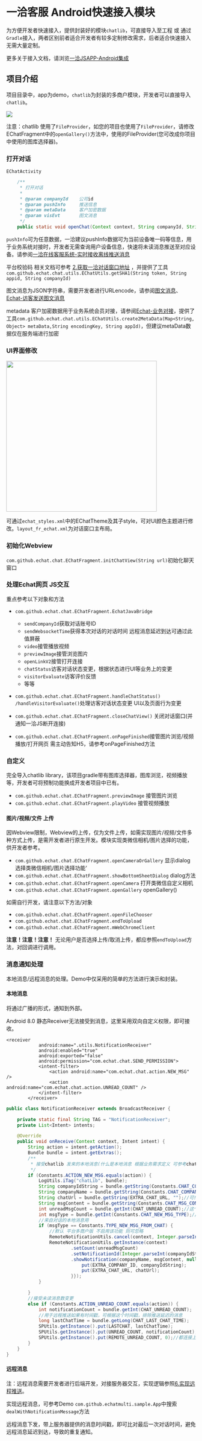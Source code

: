 # 一洽客服  Android快速接入模块

为方便开发者快速接入，提供封装好的模块`chatlib`，可直接导入至工程 或 通过 `Gradle`接入，两者区别前者适合开发者有较多定制修改需求，后者适合快速接入无需大量定制。

更多关于接入文档，请浏览[一洽JSAPP-Android集成](http://doc.echatsoft.com/api/sdk/js-app/#!android/quickstart.md)



## 项目介绍

项目目录中，app为demo，`chatlib`为封装的多商户模块，开发者可以直接导入`chatlib`。

![](img/1.jpg)



注意：chatlib 使用了`FileProvider`，如您的项目也使用了`FileProvider`，请修改EChatFragment中的`openGallery()`方法中，使用的FileProvider(您可改成你项目中使用的图库选择器)。

### 打开对话

`EChatActivity`

```java
    /**
     * 打开对话
     *
     * @param companyId    公司id
     * @param pushInfo     推送信息
     * @param metaData     客户加密数据
     * @param visEvt       图文消息
     */
    public static void openChat(Context context, String companyId, String pushInfo, String metaData, String visEvt, String echatTag)
```

`pushInfo`可为任意数据，一洽建议pushInfo数据可为当前设备唯一码等信息，用于业务系统对接时，开发者无需查询用户设备信息，快速将未读消息推送至对应设备。请参阅[一洽在线客服系统-实时接收离线推送消息](http://doc.echatsoft.com/api/getEchatDataInTime/receivePushData.html)

平台校验码 相关文档可参考 [2.获取一洽对话窗口地址](http://doc.echatsoft.com/api/sdk/js-app-platform/#!android/quickstart.md#2.%E8%8E%B7%E5%8F%96%E4%B8%80%E6%B4%BD%E5%AF%B9%E8%AF%9D%E7%AA%97%E5%8F%A3%E5%9C%B0%E5%9D%80) ，并提供了工具`com.github.echat.chat.utils.EChatUtils.getSHA1(String token, String appid, String companyId)`

图文消息为JSON字符串，需要开发者进行URLencode，请参阅[图文消息](http://doc.echatsoft.com/api/sdk/js-app-platform/#!android/quickstart.md#7.%E5%9B%BE%E6%96%87%E6%B6%88%E6%81%AF)、[Echat-访客发送图文消息](https://wiki.echatsoft.com/rel/tuwenfangke.html)

metadata 客户加密数据用于业务系统会员对接，请参阅[Echat-业务对接](https://wiki.echatsoft.com/rel/yewuduijie.html)，提供了工具`com.github.echat.chat.utils.EChatUtils.create2MetaData(Map<String, Object> metaData,String encodingKey, String appId)`，但建议metaData数据仅在服务端进行加密

### UI界面修改

<img src="img/device-1.png" width="400" >



可通过`echat_styles.xml`中的EChatTheme及其子style，可对UI颜色主题进行修改。`layout_fr_echat.xml`为对话窗口主布局。

### 初始化Webview

`com.github.echat.chat.EChatFragment.initChatView(String url)`初始化聊天窗口

### 处理Echat网页 JS交互

重点参考以下对象和方法

- `com.github.echat.chat.EChatFragment.EchatJavaBridge`
  - `sendCompanyId`获取对话账号ID
  - `sendWebsocketTime`获得本次对话的对话时间 远程消息延迟到达可通过此值屏蔽
  - `video`接管播放视频
  - `previewImage`接管浏览图片
  - `openLinkV2`接管打开连接
  - `chatStatus`访客对话状态变更，根据状态进行UI等业务上的变更
  - `visitorEvaluate`访客评价反馈
  - 等等
- `com.github.echat.chat.EChatFragment.handleChatStatus() /handleVisitorEvaluate()`处理访客对话状态变更 UI以及页面行为变更
- `com.github.echat.chat.EChatFragment.closeChatView()` 关闭对话窗口(并通知一洽JS断开连接)

- `com.github.echat.chat.EChatFragment.onPageFinished`接管图片浏览/视频播放/打开网页 需主动告知H5，请参考onPageFinished方法

### 自定义
完全导入chatlib library，该项目gradle带有图库选择器，图库浏览，视频播放等，开发者可将预制功能换成开发者项目中已有。

- `com.github.echat.chat.EChatFragment.previewImage` 接管图片浏览
- `com.github.echat.chat.EChatFragment.playVideo` 接管视频播放

#### 图片/视频/文件 上传
因Webview限制，Webview的上传，仅为文件上传，如需实现图片/视频/文件多种方式上传，是需开发者进行原生开发。模块实现类微信相机/图片选择的功能，供开发者参考。
- `com.github.echat.chat.EChatFragment.openCameraOrGallery` 显示dialog 选择类微信相机/图片选择功能‘
- `com.github.echat.chat.EChatFragment.showBottomSheetDialog` dialog方法
- `com.github.echat.chat.EChatFragment.openCamera` 打开类微信自定义相机
- `com.github.echat.chat.EChatFragment.openGallery` openGallery()

如需自行开发，请注意以下方法/对象
- `com.github.echat.chat.EChatFragment.openFileChooser`
- `com.github.echat.chat.EChatFragment.endToUpload`
- `com.github.echat.chat.EChatFragment.mWebChromeClient`

**注意！注意！注意！**
无论用户是否选择上传/取消上传，都应参照`endToUpload`方法，对回调进行调用。

### 消息通知处理
本地消息/远程消息的处理。Demo中仅采用的简单的方法进行演示和封装。
#### 本地消息
将通过广播的形式，通知到外部。

Android 8.0 静态Receiver无法接受到消息，这里采用双向自定义权限，即可接收。

```
<receiver
            android:name=".utils.NotificationReceiver"
            android:enabled="true"
            android:exported="false"
            android:permission="com.echat.chat.SEND_PERMISSION">
            <intent-filter>
                <action android:name="com.echat.chat.action.NEW_MSG" />
                <action android:name="com.echat.chat.action.UNREAD_COUNT" />
            </intent-filter>
        </receiver>
```

```java
public class NotificationReceiver extends BroadcastReceiver {

    private static final String TAG = "NotificationReceiver";
    private List<Intent> intents;

    @Override
    public void onReceive(Context context, Intent intent) {
        String action = intent.getAction();
        Bundle bundle = intent.getExtras();
        /**
         * 接受chatlib 发来的本地消息(什么是本地消息 根据业务需求定义 可参考chatlib的逻辑)
         */
        if (Constants.ACTION_NEW_MSG.equals(action)) {
            LogUtils.iTag("chatLib", bundle);
            String companyIdString = bundle.getString(Constants.CHAT_COMPANY_ID, "");//公司ID
            String companyName = bundle.getString(Constants.CHAT_COMPANY_NAME, "");//用作通知标题
            String chatUrl = bundle.getString(EXTRA_CHAT_URL, "");//可作为点开通知，直接打开的地址
            String msgContent = bundle.getString(Constants.CHAT_MSG_CONTENT, "");//客服/系统发送的消息内容
            int unreadMsgCount = bundle.getInt(CHAT_UNREAD_COUNT);//这个用户的所有未读消息数
            int msgType = bundle.getInt(Constants.CHAT_NEW_MSG_TYPE);//是对话新消息/平台新消息
            //来自对话的本地消息用
            if (msgType == Constants.TYPE_NEW_MSG_FROM_CHAT) {
                //默认 平台多商户版 不启用该功能 则可忽略
                RemoteNotificationUtils.cancel(context, Integer.parseInt(companyIdString));
                RemoteNotificationUtils.getInstance(context)
                        .setCount(unreadMsgCount)
                        .setNotificationId(Integer.parseInt(companyIdString))
                        .showNotification(companyName, msgContent, null, null, new HashMap<String, String>() {{
                            put(EXTRA_COMPANY_ID, companyIdString);
                            put(EXTRA_CHAT_URL, chatUrl);
                        }});
            }

        }
        //接受未读消息数变更
        else if (Constants.ACTION_UNREAD_COUNT.equals(action)) {
            int notificationCount = bundle.getInt(CHAT_UNREAD_COUNT);
            //用于远程推送如果有时间戳，可根据这个时间戳，排除推送延迟的消息
            long lastChatTime = bundle.getLong(CHAT_LAST_CHAT_TIME);
            SPUtils.getInstance().put(LASTCHAT, lastChatTime);
            SPUtils.getInstance().put(UNREAD_COUNT, notificationCount);
            SPUtils.getInstance().put(REMOTE_UNREAD_COUNT, 0);//都连接上了 不存在远程未读
        }
    }
}
```



#### 远程消息

注：远程消息需要开发者进行后端开发，对接服务器交互，实现逻辑参照[6.实现远程推送]([http://doc.echatsoft.com/api/sdk/js-app-platform/#!android/quickstart.md#6.%E5%AE%9E%E7%8E%B0%E8%BF%9C%E7%A8%8B%E6%8E%A8%E9%80%81](http://doc.echatsoft.com/api/sdk/js-app-platform/#!android/quickstart.md#6.实现远程推送))。

实现远程消息，可参考Demo `com.github.echatmulti.sample.App`中搜索`dealWithNotificationMessage`方法

远程消息下发，带上服务器提供的消息时间戳，即可比对最后一次对话时间，避免远程消息延迟到达，导致的重复通知。